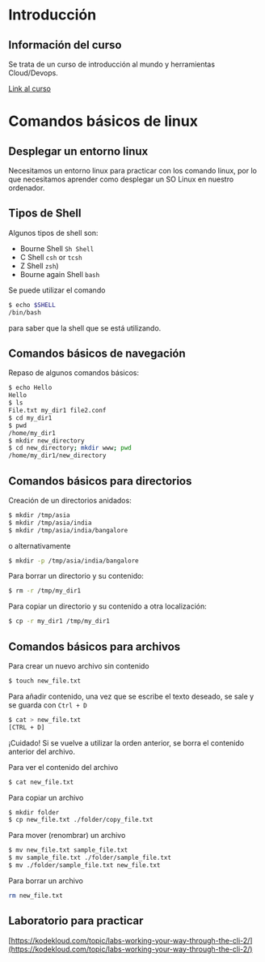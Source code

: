 # Introducción

## Información del curso

Se trata de un curso de introducción al mundo y herramientas Cloud/Devops.

[Link al curso](https://www.youtube.com/watch?v=Wvf0mBNGjXY)

# Comandos básicos de linux

## Desplegar un entorno linux

Necesitamos un entorno linux para practicar con los comando linux, por lo que necesitamos aprender como desplegar un SO Linux en nuestro ordenador.

## Tipos de Shell

Algunos tipos de shell son:

- Bourne Shell `Sh Shell`
- C Shell `csh` or `tcsh`
- Z Shell `zsh`)
- Bourne again Shell `bash`

Se puede utilizar el comando

```bash
$ echo $SHELL
/bin/bash
```

para saber que la shell que se está utilizando.

## Comandos básicos de navegación

Repaso de algunos comandos básicos:

```bash
$ echo Hello
Hello
$ ls
File.txt my_dir1 file2.conf
$ cd my_dir1
$ pwd
/home/my_dir1
$ mkdir new_directory
$ cd new_directory; mkdir www; pwd
/home/my_dir1/new_directory
```

## Comandos básicos para directorios

Creación de un directorios anidados:

```bash
$ mkdir /tmp/asia
$ mkdir /tmp/asia/india
$ mkdir /tmp/asia/india/bangalore
```

o alternativamente

```bash
$ mkdir -p /tmp/asia/india/bangalore
```

Para borrar un directorio y su contenido:

```bash
$ rm -r /tmp/my_dir1
```

Para copiar un directorio y su contenido a otra localización:

```bash
$ cp -r my_dir1 /tmp/my_dir1
```

## Comandos básicos para archivos

Para crear un nuevo archivo sin contenido

```bash
$ touch new_file.txt
```

Para añadir contenido, una vez que se escribe el texto deseado, se sale y se guarda con `Ctrl + D`

```bash
$ cat > new_file.txt
[CTRL + D]
```

¡Cuidado! Si se vuelve a utilizar la orden anterior, se borra el contenido anterior del archivo.

Para ver el contenido del archivo

```bash
$ cat new_file.txt
```

Para copiar un archivo

```bash
$ mkdir folder
$ cp new_file.txt ./folder/copy_file.txt
```

Para mover (renombrar) un archivo

```bash
$ mv new_file.txt sample_file.txt
$ mv sample_file.txt ./folder/sample_file.txt
$ mv ./folder/sample_file.txt new_file.txt
```

Para borrar un archivo

```bash
rm new_file.txt
```

## Laboratorio para practicar

[https://kodekloud.com/topic/labs-working-your-way-through-the-cli-2/](https://kodekloud.com/topic/labs-working-your-way-through-the-cli-2/)